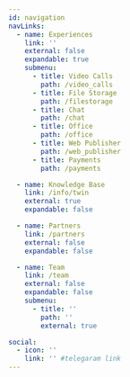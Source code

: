 ```yaml
---
id: navigation
navLinks:
  - name: Experiences
    link: ''
    external: false
    expandable: true
    submenu:
      - title: Video Calls
        path: /video_calls
      - title: File Storage
        path: /filestorage
      - title: Chat
        path: /chat
      - title: Office
        path: /office
      - title: Web Publisher
        path: /web_publisher
      - title: Payments
        path: /payments

  - name: Knowledge Base
    link: /info/twin
    external: true
    expandable: false

  - name: Partners
    link: /partners
    external: false
    expandable: false

  - name: Team
    link: /team
    external: false
    expandable: false
    submenu:
      - title: ''
        path: ''
        external: true

social:
  - icon: ''
    link: '' #telegaram link
---
```


<!--

  - name: Wiki
    link: http://wiki.twin.threefold.io/
    external: true
    expandable: false

  - name: Blog
    link: /blog
    external: false
    expandable: false

  - name: Community
    link: https://forums.threefold.io/
    external: true
    expandable: false

-->

<!-- social:
  - icon: telegram-plane
    link: '' #telegaram link

  - icon: linkedin
    link: '' #linkedin link -->
